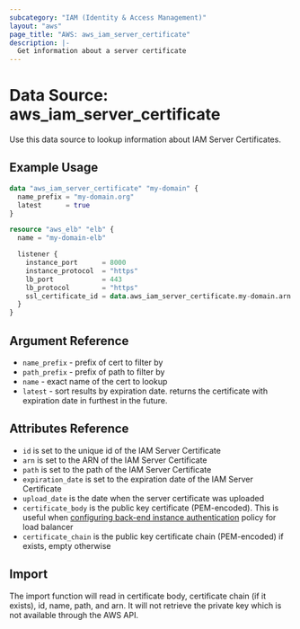 ```yaml
---
subcategory: "IAM (Identity & Access Management)"
layout: "aws"
page_title: "AWS: aws_iam_server_certificate"
description: |-
  Get information about a server certificate
---
```


# Data Source: aws_iam_server_certificate

Use this data source to lookup information about IAM Server Certificates.

## Example Usage

```terraform
data "aws_iam_server_certificate" "my-domain" {
  name_prefix = "my-domain.org"
  latest      = true
}

resource "aws_elb" "elb" {
  name = "my-domain-elb"

  listener {
    instance_port      = 8000
    instance_protocol  = "https"
    lb_port            = 443
    lb_protocol        = "https"
    ssl_certificate_id = data.aws_iam_server_certificate.my-domain.arn
  }
}
```

## Argument Reference

* `name_prefix` - prefix of cert to filter by
* `path_prefix` - prefix of path to filter by
* `name` - exact name of the cert to lookup
* `latest` - sort results by expiration date. returns the certificate with expiration date in furthest in the future.

## Attributes Reference

* `id` is set to the unique id of the IAM Server Certificate
* `arn` is set to the ARN of the IAM Server Certificate
* `path` is set to the path of the IAM Server Certificate
* `expiration_date` is set to the expiration date of the IAM Server Certificate
* `upload_date` is the date when the server certificate was uploaded
* `certificate_body` is the public key certificate (PEM-encoded). This is useful when [configuring back-end instance authentication](http://docs.aws.amazon.com/elasticloadbalancing/latest/classic/elb-create-https-ssl-load-balancer.html) policy for load balancer
* `certificate_chain` is the public key certificate chain (PEM-encoded) if exists, empty otherwise

## Import

The import function will read in certificate body, certificate chain (if it exists), id, name, path, and arn.
It will not retrieve the private key which is not available through the AWS API.   
